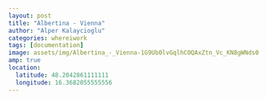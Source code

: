 ```yaml
---
layout: post
title: "Albertina - Vienna"
author: "Alper Kalaycioglu"
categories: whereiwork
tags: [documentation]
image: assets/img/Albertina_-_Vienna-1G9Ub0lvGqlhCOQAxZtn_Vc_KN8gWNds0.jpg
amp: true
location:
  latitude: 48.2042861111111
  longitude: 16.3682055555556
---
```

